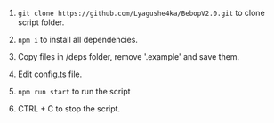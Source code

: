 1. `git clone https://github.com/Lyagushe4ka/BebopV2.0.git` to clone script folder.

2. `npm i` to install all dependencies.

3. Copy files in /deps folder, remove '.example' and save them.

4. Edit config.ts file.

5. `npm run start` to run the script

6. CTRL + C to stop the script.
